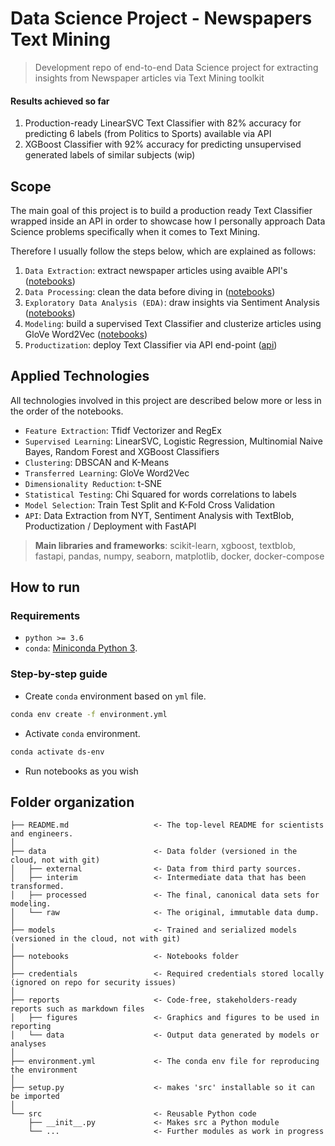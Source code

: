 # Data Science Project - Newspapers Text Mining 

> Development repo of end-to-end Data Science project for extracting insights from Newspaper articles via Text Mining toolkit

#### Results achieved so far

1. Production-ready LinearSVC Text Classifier with 82% accuracy for predicting 6 labels (from Politics to Sports) available via API
2. XGBoost Classifier with 92% accuracy for predicting unsupervised generated labels of similar subjects (wip)

## Scope

The main goal of this project is to build a production ready Text Classifier wrapped inside an API in order to showcase how I personally approach Data Science problems specifically when it comes to Text Mining.

Therefore I usually follow the steps below, which are explained as follows:

1. ``Data Extraction``: extract newspaper articles using avaible API's ([notebooks](notebooks/extracting))
2. ``Data Processing``: clean the data before diving in ([notebooks](notebooks/processing))
3. ``Exploratory Data Analysis (EDA)``: draw insights via Sentiment Analysis ([notebooks](notebooks/eda))
4. ``Modeling``: build a supervised Text Classifier and clusterize articles using GloVe Word2Vec ([notebooks](notebooks/modeling))
5. ``Productization``: deploy Text Classifier via API end-point ([api](api))

## Applied Technologies

All technologies involved in this project are described below more or less in the order of the notebooks.

* `Feature Extraction`: Tfidf Vectorizer and RegEx
* `Supervised Learning`: LinearSVC, Logistic Regression, Multinomial Naive Bayes, Random Forest and XGBoost Classifiers
* `Clustering`: DBSCAN and K-Means
* `Transferred Learning`: GloVe Word2Vec
* `Dimensionality Reduction`: t-SNE
* `Statistical Testing`: Chi Squared for words correlations to labels
* `Model Selection`: Train Test Split and K-Fold Cross Validation
* `API`: Data Extraction from NYT, Sentiment Analysis with TextBlob, Productization / Deployment with FastAPI

> **Main libraries and frameworks**: scikit-learn, xgboost, textblob, fastapi, pandas, numpy, seaborn, matplotlib, docker, docker-compose

## How to run

### Requirements

* `python >= 3.6`
* `conda`: [Miniconda Python 3](https://docs.conda.io/en/latest/miniconda.html).

### Step-by-step guide

* Create `conda` environment based on `yml` file.

```bash
conda env create -f environment.yml
```

* Activate `conda` environment.

```bash
conda activate ds-env
```

* Run notebooks as you wish

## Folder organization

    ├── README.md                   <- The top-level README for scientists and engineers.
    │
    ├── data                        <- Data folder (versioned in the cloud, not with git)
    │   ├── external                <- Data from third party sources.
    │   ├── interim                 <- Intermediate data that has been transformed.
    │   ├── processed               <- The final, canonical data sets for modeling.
    │   └── raw                     <- The original, immutable data dump.
    │
    ├── models                      <- Trained and serialized models (versioned in the cloud, not with git)
    │
    ├── notebooks                   <- Notebooks folder 
    │
    ├── credentials                 <- Required credentials stored locally (ignored on repo for security issues)
    │
    ├── reports                     <- Code-free, stakeholders-ready reports such as markdown files
    │   ├── figures                 <- Graphics and figures to be used in reporting
    │   └── data                    <- Output data generated by models or analyses
    │
    ├── environment.yml             <- The conda env file for reproducing the environment
    │
    ├── setup.py                    <- makes 'src' installable so it can be imported
    │
    └── src                         <- Reusable Python code
        ├── __init__.py             <- Makes src a Python module
        └── ...                     <- Further modules as work in progress
